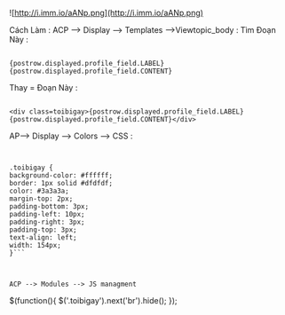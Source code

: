 ![http://i.imm.io/aANp.png](http://i.imm.io/aANp.png)


Cách Làm :
ACP --> Display --> Templates -->Viewtopic\_body :
Tìm Đoạn Này :

```

{postrow.displayed.profile_field.LABEL}{postrow.displayed.profile_field.CONTENT}

```
Thay = Đoạn Này :

```

<div class=toibigay>{postrow.displayed.profile_field.LABEL}{postrow.displayed.profile_field.CONTENT}</div>

```

AP--> Display --> Colors --> CSS :

```


.toibigay {
background-color: #ffffff;
border: 1px solid #dfdfdf;
color: #3a3a3a;
margin-top: 2px;
padding-bottom: 3px;
padding-left: 10px;
padding-right: 3px;
padding-top: 3px;
text-align: left;
width: 154px;
}```



ACP --> Modules --> JS managment

```

$(function(){
$('.toibigay').next('br').hide();
});
```